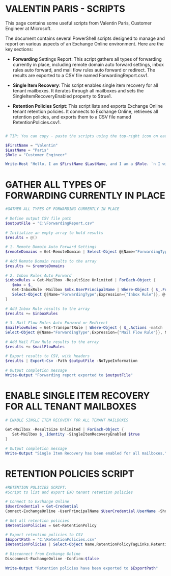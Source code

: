 # VALENTIN PARIS - SCRIPTS

This page contains some useful scripts from Valentin Paris, Customer Engineer at Microsoft.

The document contains several PowerShell scripts designed to manage and report on various aspects of an Exchange Online environment. Here are the key sections:

- **Forwarding** Settings Report: This script gathers all types of forwarding currently in place, including remote domain auto forward settings, inbox rules auto forward, and mail flow rules auto forward or redirect. The results are exported to a CSV file named ForwardingReport.csv1.

- **Single Item Recovery**: This script enables single item recovery for all tenant mailboxes. It iterates through all mailboxes and sets the SingleItemRecoveryEnabled property to $true1.

- **Retention Policies Script**: This script lists and exports Exchange Online tenant retention policies. It connects to Exchange Online, retrieves all retention policies, and exports them to a CSV file named RetentionPolicies.csv1.

```powershell

# TIP: You can copy - paste the scripts using the top-right icon on each code section.

$FirstName = "Valentin"
$LastName = "Paris"
$Role = "Customer Engineer"

Write-Host "Hello, I am $FirstName $LastName, and I am a $Role. `n I will be the engineer who will take care of you today."

```

# GATHER ALL TYPES OF FORWARDING CURRENTLY IN PLACE

```powershell
#GATHER ALL TYPES OF FORWARDING CURRENTLY IN PLACE
 
# Define output CSV file path
$outputFile = "C:\ForwardingReport.csv"
 
# Initialize an empty array to hold results
$results = @()
 
# 1. Remote Domain Auto Forward Settings
$remoteDomains = Get-RemoteDomain | Select-Object @{Name="ForwardingType";Expression={"Remote Domain"}}, DomainName, @{Name="ForwardingEnabled";Expression={$_.AutoForwardEnabled}}
 
# Add Remote Domain results to the array
$results += $remoteDomains
 
# 2. Inbox Rules Auto Forward
$inboxRules = Get-Mailbox -ResultSize Unlimited | ForEach-Object {
   $mbx = $_
   Get-InboxRule -Mailbox $mbx.UserPrincipalName | Where-Object { $_.ForwardTo -ne $null -or $_.RedirectTo -ne $null } |
   Select-Object @{Name="ForwardingType";Expression={"Inbox Rule"}}, @{Name="User";Expression={$mbx.UserPrincipalName}}, Name, ForwardTo, RedirectTo
}
 
# Add Inbox Rule results to the array
$results += $inboxRules
 
# 3. Mail Flow Rules Auto Forward or Redirect
$mailFlowRules = Get-TransportRule | Where-Object { $_.Actions -match 'RedirectMessageTo' -or $_.Actions -match 'ForwardTo' } |
Select-Object @{Name="ForwardingType";Expression={"Mail Flow Rule"}}, Name, Enabled, Priority, Actions
 
# Add Mail Flow Rule results to the array
$results += $mailFlowRules
 
# Export results to CSV, with headers
$results | Export-Csv -Path $outputFile -NoTypeInformation
 
# Output completion message
Write-Output "Forwarding report exported to $outputFile"
```

# ENABLE SINGLE ITEM RECOVERY FOR ALL TENANT MAILBOXES

```powershell
# ENABLE SINGLE ITEM RECOVERY FOR ALL TENANT MAILBOXES
 
Get-Mailbox -ResultSize Unlimited | ForEach-Object {
   Set-Mailbox $_.Identity -SingleItemRecoveryEnabled $true
}
 
# Output completion message
Write-Output "Single Item Recovery has been enabled for all mailboxes."
```

# RETENTION POLICIES SCRIPT

```powershell
#RETENTION POLICIES SCRIPT:
#Script to list and export EXO tenant retention policies
 
# Connect to Exchange Online
$UserCredential = Get-Credential
Connect-ExchangeOnline -UserPrincipalName $UserCredential.UserName -ShowProgress $true
 
# Get all retention policies
$RetentionPolicies = Get-RetentionPolicy
 
# Export retention policies to CSV
$ExportPath = "C:\RetentionPolicies.csv"
$RetentionPolicies | Select-Object Name,RetentionPolicyTagLinks,RetentionEnabled | Export-Csv -Path $ExportPath -NoTypeInformation
 
# Disconnect from Exchange Online
Disconnect-ExchangeOnline -Confirm:$false
 
Write-Output "Retention policies have been exported to $ExportPath"
```

